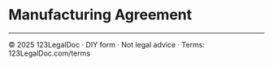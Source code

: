 # Manufacturing Agreement

---
© 2025 123LegalDoc · DIY form · Not legal advice · Terms: 123LegalDoc.com/terms
